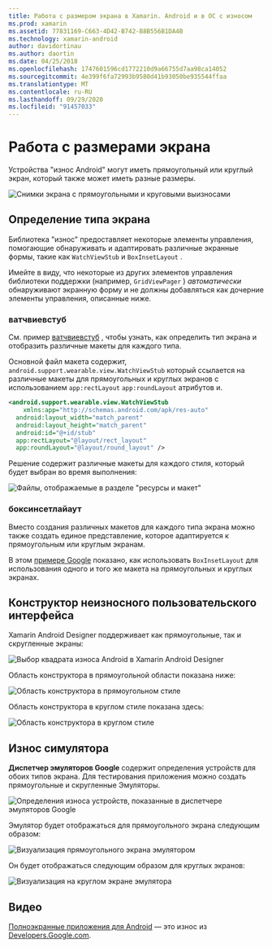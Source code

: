 ```yaml
---
title: Работа с размером экрана в Xamarin. Android и в ОС с износом
ms.prod: xamarin
ms.assetid: 77831169-C663-4D42-B742-B8B556B1DA4B
ms.technology: xamarin-android
author: davidortinau
ms.author: daortin
ms.date: 04/25/2018
ms.openlocfilehash: 1747601596cd1772210d9a66755d7aa98ca14052
ms.sourcegitcommit: 4e399f6fa72993b9580d41b93050be935544ffaa
ms.translationtype: MT
ms.contentlocale: ru-RU
ms.lasthandoff: 09/29/2020
ms.locfileid: "91457033"
---
```

# <a name="working-with-screen-sizes"></a>Работа с размерами экрана

Устройства "износ Android" могут иметь прямоугольный или круглый экран, который также может иметь разные размеры.

![Снимки экрана с прямоугольными и круговыми выизносами](screen-sizes-images/moyeu-wear.png)

## <a name="identifying-screen-type"></a>Определение типа экрана

Библиотека "износ" предоставляет некоторые элементы управления, помогающие обнаруживать и адаптировать различные экранные формы, такие как `WatchViewStub` и `BoxInsetLayout` .

Имейте в виду, что некоторые из других элементов управления библиотеки поддержки (например, `GridViewPager` ) *автоматически* обнаруживают экранную форму и не должны добавляться как дочерние элементы управления, описанные ниже.

### <a name="watchviewstub"></a>ватчвиевстуб

См. пример [ватчвиевстуб](/samples/xamarin/monodroid-samples/wear-watchviewstub) , чтобы узнать, как определить тип экрана и отобразить различные макеты для каждого типа.

Основной файл макета содержит, `android.support.wearable.view.WatchViewStub` который ссылается на различные макеты для прямоугольных и круглых экранов с использованием `app:rectLayout` `app:roundLayout` атрибутов и.

```xml
<android.support.wearable.view.WatchViewStub
    xmlns:app="http://schemas.android.com/apk/res-auto"
  android:layout_width="match_parent"
  android:layout_height="match_parent"
  android:id="@+id/stub"
  app:rectLayout="@layout/rect_layout"
  app:roundLayout="@layout/round_layout" />
```

Решение содержит различные макеты для каждого стиля, который будет выбран во время выполнения:

![Файлы, отображаемые в разделе "ресурсы и макет"](screen-sizes-images/solution.png)

### <a name="boxinsetlayout"></a>боксинсетлайаут

Вместо создания различных макетов для каждого типа экрана можно также создать единое представление, которое адаптируется к прямоугольным или круглым экранам.

В этом [примере Google](https://developer.android.com/training/wearables/ui/layouts.html#same-layout) показано, как использовать `BoxInsetLayout` для использования одного и того же макета на прямоугольных и круглых экранах.

## <a name="wear-ui-designer"></a>Конструктор неизносного пользовательского интерфейса

Xamarin Android Designer поддерживает как прямоугольные, так и скругленные экраны:

![Выбор квадрата износа Android в Xamarin Android Designer](screen-sizes-images/design-screen-type.png)

Область конструктора в прямоугольной области показана ниже:

![Область конструктора в прямоугольном стиле](screen-sizes-images/design-rect.png) 

Область конструктора в круглом стиле показана здесь:

![Область конструктора в круглом стиле](screen-sizes-images/design-round.png)

## <a name="wear-simulator"></a>Износ симулятора

**Диспетчер эмуляторов Google** содержит определения устройств для обоих типов экрана. Для тестирования приложения можно создать прямоугольные и скругленные Эмуляторы.

![Определения износа устройств, показанные в диспетчере эмуляторов Google](screen-sizes-images/emulator-devices.png)

Эмулятор будет отображаться для прямоугольного экрана следующим образом:

![Визуализация прямоугольного экрана эмулятором](screen-sizes-images/recipe-2.png) 

Он будет отображаться следующим образом для круглых экранов:

![Визуализация на круглом экране эмулятора](screen-sizes-images/recipe-2-round.png)

## <a name="video"></a>Видео

[Полноэкранные приложения для Android](https://www.youtube.com/watch?v=naf_WbtFAlY) — это износ из [Developers.Google.com](https://www.youtube.com/channel/UC_x5XG1OV2P6uZZ5FSM9Ttw).